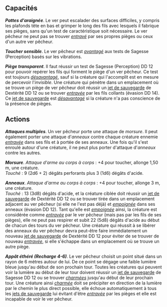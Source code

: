 ## Capacités
_**Pattes d'araignée**_. Le ver peut escalader des surfaces difficiles, y compris les plafonds tête en bas et grimper le long des fils avec lesquels il fabrique ses pièges, sans qu'un test de caractéristique soit nécessaire. Le ver pêcheur ne peut pas se trouver [_entravé_](/gerer-la-sante-du-personnage/#entrave) par ses propres pièges ou ceux d'un autre ver pêcheur.

_**Toucher sensible**_. Le ver pêcheur est [_avantagé_](/utiliser-les-caracteristiques/#avantage-et-desavantage) aux tests de Sagesse (Perception) basés sur les vibrations.

_**Piège transparent**_. Il faut réussir un test de Sagesse (Perception) DD 12 pour pouvoir repérer les fils qui forment le piège d'un ver pêcheur. Ce test est toujours [_désavantagé_](/utiliser-les-caracteristiques/#avantage-et-desavantage), sauf si la créature qui l'accomplit est en mesure de percevoir l'_invisible_. Une créature qui pénètre dans un emplacement où se trouve un piège de ver pêcheur doit réussir un [jet de sauvegarde](/utiliser-les-caracteristiques/#jets-de-sauvegarde) de Dextérité DD 12 ou se trouver [_entravée_](/gerer-la-sante-du-personnage/#entrave) par les fils collants (évasion DD 14). Ce [jet de sauvegarde](/utiliser-les-caracteristiques/#jets-de-sauvegarde) est [_désavantagé_](/utiliser-les-caracteristiques/#avantage-et-desavantage) si la créature n'a pas conscience de la présence de pièges.

## Actions
_**Attaques multiples**_. Un ver pêcheur porte une attaque de _morsure_. Il peut également porter une attaque d'_anneaux_ contre chaque créature ennemie [_entravée_](/gerer-la-sante-du-personnage/#entrave) dans ses fils et à portée de ses anneaux. Une fois qu'il s'est enroulé autour d'une créature, il ne peut plus porter d'attaque d'_anneaux_ contre les autres.

_**Morsure**_. _Attaque d'arme au corps à corps_ : +4 pour toucher, allonge 1,50 m, une créature.  
_Touché_ : 9 (2d6 + 2) dégâts perforants plus 3 (1d6) dégâts d'acide.

_**Anneaux**_. _Attaque d'arme au corps à corps_ : +4 pour toucher, allonge 3 m, une créature.  
_Touché_ : 13 (3d8) dégâts d'acide, et la créature ciblée doit réussir un [jet de sauvegarde](/utiliser-les-caracteristiques/#jets-de-sauvegarde) de Dextérité DD 12 ou se trouver tirée dans un emplacement adjacent au ver pêcheur (si elle ne l'est pas déjà) et [_empoignée_](/gerer-la-sante-du-personnage/#empoigne) dans ses anneaux (évasion DD 12). Tant qu'elle est [_empoignée_](/gerer-la-sante-du-personnage/#empoigne) ainsi, la créature est considérée comme [_entravée_](/gerer-la-sante-du-personnage/#entrave) par le ver pêcheur (mais pas par les fils de ses pièges), elle ne peut pas respirer et subit 22 (5d8) dégâts d'acide au début de chacun des tours du ver pêcheur. Une créature qui réussit à se libérer des anneaux du ver pêcheur devra peut-être faire immédiatement un nouveau [jet de sauvegarde](/utiliser-les-caracteristiques/#jets-de-sauvegarde) de Dextérité DD 12 pour éviter de se trouver de nouveau [_entravée_](/gerer-la-sante-du-personnage/#entrave), si elle s'échappe dans un emplacement où se trouve un autre piège.

_**Appât éthéré (Recharge 4-6)**_. Le ver pêcheur choisit un point situé dans un rayon de 6 mètres autour de lui. De ce point se dégage une faible lumière bleue jusqu'au début de son prochain tour. Toutes les créatures qui peuvent voir la lumière au début de leur tour doivent réussir un [jet de sauvegarde](/utiliser-les-caracteristiques/#jets-de-sauvegarde) de Sagesse DD 12 ou se trouver [_charmées_](/gerer-la-sante-du-personnage/#charme) jusqu'au début de leur prochain tour. Une créature ainsi [_charmée_](/gerer-la-sante-du-personnage/#charme) doit se précipiter en direction de la lumière par le chemin le plus direct possible, elle échoue automatiquement à tous les [jets de sauvegarde](/utiliser-les-caracteristiques/#jets-de-sauvegarde) lui évitant d'être [_entravée_](/gerer-la-sante-du-personnage/#entrave) par les pièges et elle est incapable de voir le ver pêcheur.
